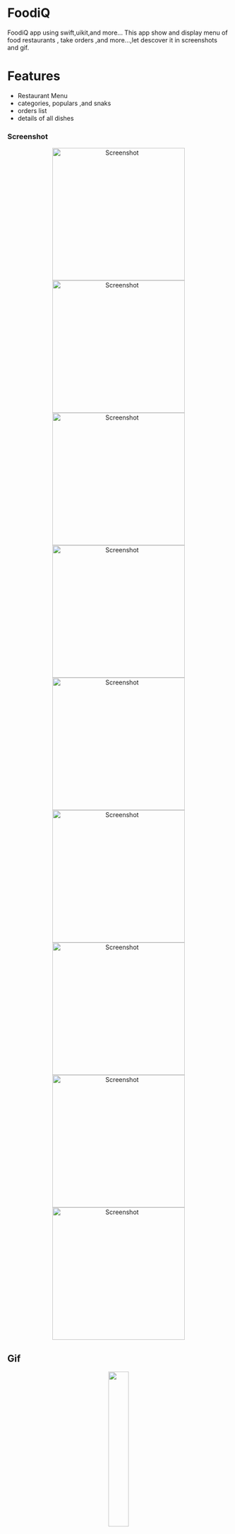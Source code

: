 # FoodiQ
 FoodiQ app using swift,uikit,and more...
This app show and display menu of food restaurants , take orders ,and more...,let descover it in screenshots and gif.
# Features
  - Restaurant Menu
  - categories, populars ,and snaks
  - orders list
  - details of all dishes 



 ### Screenshot

 <div align="center">
  
  <img width="300" alt="Screenshot " src="https://github.com/MohamedAboElsaud/FoodiQ/blob/main/Assets/Simulator%20Screenshot%20-%20iPhone%2014%20Pro%20-%202025-01-28%20at%2018.50.50-compressed.jpeg">
  <img width="300" alt="Screenshot " src="https://github.com/MohamedAboElsaud/FoodiQ/blob/main/Assets/Simulator%20Screenshot%20-%20iPhone%2014%20Pro%20-%202025-01-28%20at%2018.50.56-compressed.jpeg">
  <img width="300" alt="Screenshot " src="https://github.com/MohamedAboElsaud/FoodiQ/blob/main/Assets/Simulator%20Screenshot%20-%20iPhone%2014%20Pro%20-%202025-01-28%20at%2018.51.16-compressed.jpeg">
  <img width="300" alt="Screenshot " src="https://github.com/MohamedAboElsaud/FoodiQ/blob/main/Assets/Simulator%20Screenshot%20-%20iPhone%2014%20Pro%20-%202025-01-28%20at%2018.51.24-compressed.jpeg">
  <img width="300" alt="Screenshot " src="https://github.com/MohamedAboElsaud/FoodiQ/blob/main/Assets/Simulator%20Screenshot%20-%20iPhone%2014%20Pro%20-%202025-01-28%20at%2018.51.41-compressed.jpeg">
 <img width="300" alt="Screenshot " src="https://github.com/MohamedAboElsaud/FoodiQ/blob/main/Assets/Simulator%20Screenshot%20-%20iPhone%2014%20Pro%20-%202025-01-28%20at%2018.53.23-compressed.jpeg">
 <img width="300" alt="Screenshot " src="https://github.com/MohamedAboElsaud/FoodiQ/blob/main/Assets/Simulator%20Screenshot%20-%20iPhone%2014%20Pro%20-%202025-01-28%20at%2018.53.36-compressed.jpeg">
 <img width="300" alt="Screenshot " src="https://github.com/MohamedAboElsaud/FoodiQ/blob/main/Assets/Simulator%20Screenshot%20-%20iPhone%2014%20Pro%20-%202025-01-28%20at%2018.54.05-compressed.jpeg">
  <img width="300" alt="Screenshot " src="https://github.com/MohamedAboElsaud/FoodiQ/blob/main/Assets/Simulator%20Screenshot%20-%20iPhone%2014%20Pro%20-%202025-01-28%20at%2018.54.14-compressed.jpeg">
</div>

## Gif
 <div align="center">
    <img width="30%"  src="Assets/video_demo.gif">
  </div>

# Installation
Clone the repository
```sh
$ git clone https://github.com/mohamedaboelsaud/FoodiQ.git
$ cd PitchPerfect
```

Open the file `FoodiQ.xcodeproj` using Xcode 
Click on the play button at the top left corner to build and run the project
